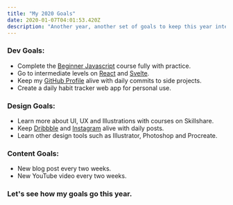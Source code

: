 ```yaml
---
title: "My 2020 Goals"
date: 2020-01-07T04:01:53.420Z
description: "Another year, another set of goals to keep this year interesting. Last year I failed almost 70% of my goals so let's set a new record this year."
---
```


### Dev Goals:

- Complete the [Beginner Javascript](https://www.beginnerjavascript.com/) course fully with practice.
- Go to intermediate levels on [React](https://reactjs.org/) and [Svelte](https://svelte.dev/).
- Keep my [GitHub Profile](https://github.com/praveenjuge) alive with daily commits to side projects.
- Create a daily habit tracker web app for personal use.

### Design Goals:

- Learn more about UI, UX and Illustrations with courses on Skillshare.
- Keep [Dribbble](https://dribbble.com/praveenjuge) and [Instagram](https://instagram.com/praveenjuge) alive with daily posts.
- Learn other design tools such as Illustrator, Photoshop and Procreate.

### Content Goals:

- New blog post every two weeks.
- New YouTube video every two weeks.

### Let's see how my goals go this year.